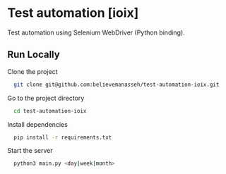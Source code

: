 # Test automation [ioix]

Test automation using Selenium WebDriver (Python binding).

## Run Locally

Clone the project

```bash
  git clone git@github.com:believemanasseh/test-automation-ioix.git
```

Go to the project directory

```bash
  cd test-automation-ioix
```

Install dependencies

```bash
  pip install -r requirements.txt
```

Start the server

```bash
  python3 main.py <day|week|month>
```
